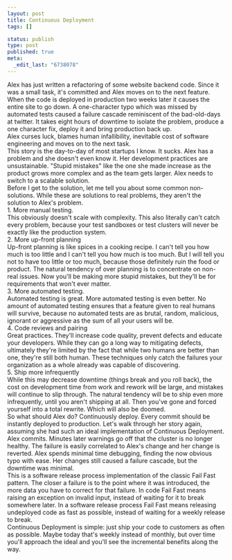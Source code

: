 ```yaml
--- 
layout: post
title: Continuous Deployment
tags: []

status: publish
type: post
published: true
meta: 
  _edit_last: "6738078"
---
```

<div>Alex has just written a refactoring of some website backend code. Since it was a small task, it's committed and Alex moves on to the next feature.</div>
<div></div>
<div>When the code is deployed in production two weeks later it causes the entire site to go down. A one-character typo which was missed by automated tests caused a failure cascade reminiscent of the bad-old-days at twitter. It takes eight hours of downtime to isolate the problem, produce a one character fix, deploy it and bring production back up.</div>
<div></div>
<div>Alex curses luck, blames human infallibility, inevitable cost of software engineering and moves on to the next task.</div>
<div></div>
<div>This story is the day-to-day of most startups I know. It sucks. Alex has a problem and she doesn't even know it. Her development practices are unsustainable. "Stupid mistakes" like the one she made increase as the product grows more complex and as the team gets larger. Alex needs to switch to a scalable solution.</div>
<div></div>
<div>Before I get to the solution, let me tell you about some common non-solutions. While these are solutions to real problems, they aren't the solution to Alex's problem.</div>
<div></div>
<div>1. More manual testing.</div>
<div>This obviously doesn't scale with complexity. This also literally can't catch every problem, because your test sandboxes or test clusters will never be exactly like the production system.</div>
<div></div>
<div>2. More up-front planning</div>
<div>Up-front planning is like spices in a cooking recipe. I can't tell you how much is too little and I can't tell you how much is too much. But I will tell you not to have too little or too much, because those definitely ruin the food or product. The natural tendency of over planning is to concentrate on non-real issues. Now you'll be making more stupid mistakes, but they'll be for requirements that won't ever matter.</div>
<div></div>
<div>3. More automated testing.</div>
<div>Automated testing is great. More automated testing is even better. No amount of automated testing ensures that a feature given to real humans will survive, because no automated tests are as brutal, random, malicious, ignorant or aggressive as the sum of all your users will be.</div>
<div></div>
<div>4. Code reviews and pairing</div>
<div>Great practices. They'll increase code quality, prevent defects and educate your developers. While they can go a long way to mitigating defects, ultimately they're limited by the fact that while two humans are better than one, they're still both human. These techniques only catch the failures your organization as a whole already was capable of discovering.</div>
<div></div>
<div>5. Ship more infrequently</div>
<div>While this may decrease downtime (things break and you roll back), the cost on development time from work and rework will be large, and mistakes will continue to slip through. The natural tendency will be to ship even more infrequently, until you aren't shipping at all. Then you've gone and forced yourself into a total rewrite. Which will also be doomed.</div>
<div></div>
<div>So what should Alex do? Continuously deploy. Every commit should be instantly deployed to production. Let's walk through her story again, assuming she had such an ideal implementation of Continuous Deployment.</div>
<div>Alex commits. Minutes later warnings go off that the cluster is no longer healthy. The failure is easily correlated to Alex's change and her change is reverted. Alex spends minimal time debugging, finding the now obvious typo with ease. Her changes still caused a failure cascade, but the downtime was minimal.</div>
<div></div>
<div>This is a software release process implementation of the classic Fail Fast pattern. The closer a failure is to the point where it was introduced, the more data you have to correct for that failure. In code Fail Fast means raising an exception on invalid input, instead of waiting for it to break somewhere later. In a software release process Fail Fast means releasing undeployed code as fast as possible, instead of waiting for a weekly release to break.</div>
<div></div>
<div>Continuous Deployment is simple: just ship your code to customers as often as possible. Maybe today that's weekly instead of monthly, but over time you'll approach the ideal and you'll see the incremental benefits along the way.</div>
